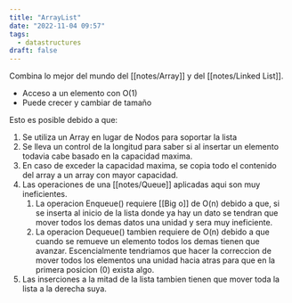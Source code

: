 ```yaml
---
title: "ArrayList"
date: "2022-11-04 09:57"
tags: 
  - datastructures
draft: false
---
```

Combina lo mejor del mundo del [[notes/Array]] y del [[notes/Linked List]].
- Acceso a un elemento con O(1)
- Puede crecer y cambiar de tamaño

Esto es posible debido a que:
1. Se utiliza un Array en lugar de Nodos para soportar la lista
2. Se lleva un control de la longitud para saber si al insertar un elemento todavia cabe basado en la capacidad maxima.
3. En caso de exceder la capacidad maxima, se copia todo el contenido del array a un array con mayor capacidad.
4. Las operaciones de una [[notes/Queue]] aplicadas aqui son muy ineficientes.
	1. La operacion Enqueue() requiere [[Big o]] de O(n) debido a que, si se inserta al inicio de la lista donde ya hay un dato se tendran que mover todos los demas datos una unidad y sera muy ineficiente.
	2. La operacion Dequeue() tambien requiere de O(n) debido a que cuando se remueve un elemento todos los demas tienen que avanzar. Escencialmente tendriamos que hacer la correccion de mover todos los elementos una unidad hacia atras para que en la primera posicion (0) exista algo.
5. Las inserciones a la mitad de la lista tambien tienen que mover toda la lista a la derecha suya. 
